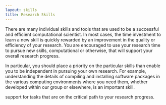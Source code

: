 ```yaml
---
layout: skills
title: Research Skills
---
```


There are many individual skills and tools that are used to be a successful and
efficient computational scientist.  In most cases, the time investment to learn
a new skill is quickly rewarded by an improvement in the quality or efficiency
of your research.  You are encouraged to use your research time to pursue new
skills, computational or otherwise, that will support your overall research
progress.

In particular, you should place a priority on the particular skills than enable
you to be independent in pursuing your own research.  For example, understanding
the details of compiling and installing software packages in the various
computing environments where you need them, whether developed within our group
or elsewhere, is an important skill.

support for tasks that are on the critical path to your research progress.
